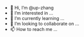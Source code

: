- 👋 Hi, I’m @up-zhang
- 👀 I’m interested in ...
- 🌱 I’m currently learning ...
- 💞️ I’m looking to collaborate on ...
- 📫 How to reach me ...

<!---
up-zhang/up-zhang is a ✨ special ✨ repository because its `README.md` (this file) appears on your GitHub profile.
You can click the Preview link to take a look at your changes.
--->
